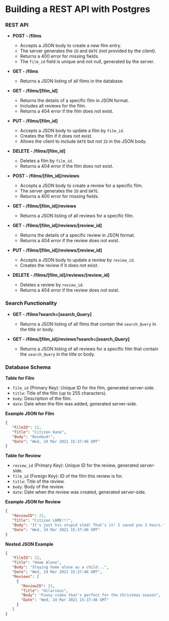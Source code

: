 # Building a REST API with Postgres

### REST API

* **POST - /films**
  * Accepts a JSON body to create a new film entry.
  * The server generates the `ID` and `DATE` (not provided by the client).
  * Returns a 400 error for missing fields.
  * The `film_id` field is unique and not null, generated by the server.

* **GET - /films**
  * Returns a JSON listing of all films in the database.

* **GET - /films/[film_id]**
  * Returns the details of a specific film in JSON format.
  * Includes all reviews for the film.
  * Returns a 404 error if the film does not exist.

* **PUT - /films/[film_id]**
  * Accepts a JSON body to update a film by `film_id`.
  * Creates the film if it does not exist.
  * Allows the client to include `DATE` but not `ID` in the JSON body.

* **DELETE - /films/[film_id]**
  * Deletes a film by `film_id`.
  * Returns a 404 error if the film does not exist.

* **POST - /films/[film_id]/reviews**
  * Accepts a JSON body to create a review for a specific film.
  * The server generates the `ID` and `DATE`.
  * Returns a 400 error for missing fields.

* **GET - /films/[film_id]/reviews**
  * Returns a JSON listing of all reviews for a specific film.

* **GET - /films/[film_id]/reviews/[review_id]**
  * Returns the details of a specific review in JSON format.
  * Returns a 404 error if the review does not exist.

* **PUT - /films/[film_id]/reviews/[review_id]**
  * Accepts a JSON body to update a review by `review_id`.
  * Creates the review if it does not exist.

* **DELETE - /films/[film_id]/reviews/[review_id]**
  * Deletes a review by `review_id`.
  * Returns a 404 error if the review does not exist.

### Search Functionality

* **GET - /films?search=[search_Query]**
  * Returns a JSON listing of all films that contain the `search_Query` in the title or body.

* **GET - /films/[film_id]/reviews?search=[search_Query]**
  * Returns a JSON listing of all reviews for a specific film that contain the `search_Query` in the title or body.

### Database Schema

**Table for Film**
- `film_id` (Primary Key): Unique ID for the film, generated server-side.
- `title`: Title of the film (up to 255 characters).
- `body`: Description of the film.
- `date`: Date when the film was added, generated server-side.

**Example JSON for Film**
```json
{
   "FilmID": 12, 
   "Title": "Citizen Kane", 
   "Body": "Rosebud!",
   "Date": "Wed, 24 Mar 2021 15:37:46 GMT"
}
```

**Table for Review**
- `review_id` (Primary Key): Unique ID for the review, generated server-side.
- `film_id` (Foreign Key): ID of the film this review is for.
- `title`: Title of the review.
- `body`: Body of the review.
- `date`: Date when the review was created, generated server-side.

**Example JSON for Review**
```json
{
   "ReviewID": 21, 
   "Title": "Citizen LAME!!!", 
   "Body": "It's just his stupid sled! That's it! I saved you 3 hours.",
   "Date": "Wed, 24 Mar 2021 15:37:46 GMT"
}
```

**Nested JSON Example**
```json
{
   "FilmID": 12, 
   "Title": "Home Alone", 
   "Body": "Staying home alone as a child...",
   "Date": "Wed, 24 Mar 2021 15:37:46 GMT",
   "Reviews": [
     {
       "ReviewID": 21, 
       "Title": "Hilarious", 
       "Body": "Funny video that's perfect for the Christmas season",
       "Date": "Wed, 24 Mar 2021 15:37:46 GMT"
     }
   ]
}
```